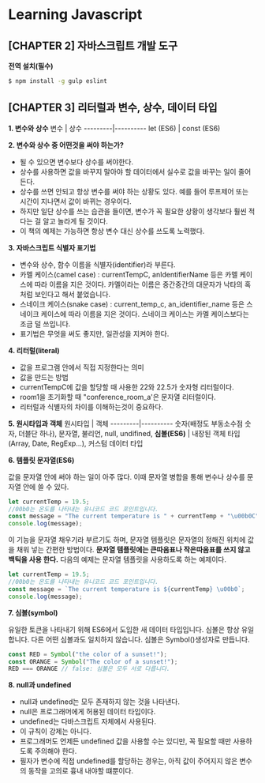 # Learning Javascript
## [CHAPTER 2] 자바스크립트 개발 도구
**전역 설치(필수)**

```bash
$ npm install -g gulp eslint
```

## [CHAPTER 3] 리터럴과 변수, 상수, 데이터 타입
**1. 변수와 상수**
변수 | 상수
---------|----------
 let (ES6) | const (ES6)

**2. 변수와 상수 중 어떤것을 써야 하는가?**
* 될 수 있으면 변수보다 상수를 써야한다.
* 상수를 사용하면 값을 바꾸지 말아야 할 데이터에서 실수로 값을 바꾸는 일이 줄어든다.
* 상수를 쓰면 안되고 항상 변수를 써야 하는 상황도 있다. 예를 들어 루프제어 또는 시간이 지나면서 값이 바뀌는 경우이다.
* 하지만 일단 상수를 쓰는 습관을 들이면, 변수가 꼭 필요한 상황이 생각보다 훨씬 적다는 걸 알고 놀라게 될 것이다.
* 이 책의 예제는 가능하면 항상 변수 대신 상수를 쓰도록 노력했다.

**3. 자바스크립트 식별자 표기법**
* 변수와 상수, 함수 이름을 식별자(identifier)라 부른다. 
* 카멜 케이스(camel case) : currentTempC, anIdentifierName 등은 카멜 케이스에 따라 이름을 지은 것이다. 카멜이라는 이름은 중간중간의 대문자가 낙타의 혹처럼 보인다고 해서 붙었습니다. 
* 스네이크 케이스(snake case) : current_temp_c, an_identifier_name 등은 스네이크 케이스에 따라 이름을 지은 것이다. 스네이크 케이스는 카멜 케이스보다는 조금 덜 쓰입니다.
* 표기법은 무엇을 써도 좋지만, 일관성을 지켜야 한다. 

**4. 리터럴(literal)**
* 값을 프로그램 안에서 직접 지정한다는 의미
* 값을 만드는 방법
* currentTempC에 값을 할당할 때 사용한 22와 22.5가 숫자형 리터럴이다. 
* room1을 초기화할 때 "conference_room_a'은 문자열 리터럴이다. 
* 리터럴과 식별자의 차이를 이해하는것이 중요하다. 

**5. 원시타입과 객체**
원시타입 | 객체
---------|----------
숫자(배정도 부동소수점 숫자, 더블단 하나), 문자열, 불리언, null, undifined, **심볼(ES6)** | 내장된 객체 타입(Array, Date, RegExp...), 커스텀 데이터 타입

**6. 템플릿 문자열(ES6)**

값을 문자열 안에 써야 하는 일이 아주 많다. 이때 문자열 병합을 통해 변수나 상수를 문자열 안에 쓸 수 있다.

```js
let currentTemp = 19.5;
//00b0는 온도를 나타내는 유니코드 코드 포인트입니다.
const message = "The current temperature is " + currentTemp + "\u00b0C";
console.log(message);
```

이 기능을 문자열 채우기라 부르기도 하며, 문자열 템플릿은 문자열의 정해진 위치에 값을 채워 넣는 간편한 방법이다. **문자열 템플릿에는 큰따옴표나 작은따옴표를 쓰지 않고 백틱을 사용 한다.** 다음의 예제는 문자열 템플릿을 사용하도록 하는 예제이다.

```js
let currentTemp = 19.5;
//00b0는 온도를 나타내는 유니코드 코드 포인트입니다.
const message = `The current temperature is ${currentTemp} \u00b0`;
console.log(message);
```

**7. 심볼(symbol)**

유일한 토큰을 나타내기 위해 ES6에서 도입한 새 데이터 타입입니다. 심볼은 항상 유일합니다. 다른 어떤 심볼과도 일치하지 않습니다. 심볼은 Symbol()생성자로 만듭니다. 

```js
const RED = Symbol("the color of a sunset!");
const ORANGE = Symbol("The color of a sunset!");
RED === ORANGE // false: 심볼은 모두 서로 다릅니다.
```

**8. null과 undefined**

* null과 undefined는 모두 존재하지 않는 것을 나타낸다. 
* null은 프로그래머에게 허용된 데이터 타입이다. 
* undefined는 다바스크립트 자체에서 사용된다. 
* 이 규칙이 강제는 아니다. 
* 프로그래머도 언제든 undefined 값을 사용할 수는 있디만, 꼭 필요할 때만 사용하도록 주의해야 한다.
* 필자가 변수에 직접 undefined를 할당하는 경우는, 아직 값이 주어지지 않은 변수의 동작을 고의로 흉내 내야할 떄뿐이다. 
